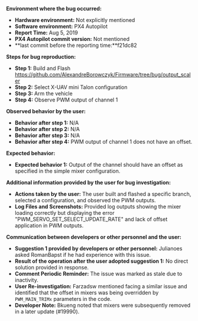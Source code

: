 **Environment where the bug occurred:**

- **Hardware environment:** Not explicitly mentioned
- **Software environment:** PX4 Autopilot
- **Report Time:** Aug 5, 2019
- **PX4 Autopilot commit version:** Not mentioned
- **last commit before the reporting time:**f21dc82

**Steps for bug reproduction:**

- **Step 1:** Build and Flash https://github.com/AlexandreBorowczyk/Firmware/tree/bug/output_scaler
- **Step 2:** Select X-UAV mini Talon configuration
- **Step 3:** Arm the vehicle
- **Step 4:** Observe PWM output of channel 1

**Observed behavior by the user:**

- **Behavior after step 1:** N/A
- **Behavior after step 2:** N/A
- **Behavior after step 3:** N/A
- **Behavior after step 4:** PWM output of channel 1 does not have an offset.

**Expected behavior:**

- **Expected behavior 1:** Output of the channel should have an offset as specified in the simple mixer configuration.

**Additional information provided by the user for bug investigation:**

- **Actions taken by the user:** The user built and flashed a specific branch, selected a configuration, and observed the PWM outputs.
- **Log Files and Screenshots:** Provided log outputs showing the mixer loading correctly but displaying the error "PWM_SERVO_SET_SELECT_UPDATE_RATE" and lack of offset application in PWM outputs.

**Communication between developers or other personnel and the user:**

- **Suggestion 1 provided by developers or other personnel:** Julianoes asked RomanBapst if he had experience with this issue.
- **Result of the operation after the user adopted suggestion 1:** No direct solution provided in response.
- **Comment Periodic Reminder:** The issue was marked as stale due to inactivity.
- **User Re-investigation:** Farzadsw mentioned facing a similar issue and identified that the offset in mixers was being overridden by `PWM_MAIN_TRIMx` parameters in the code.
- **Developer Note:** Bkueng noted that mixers were subsequently removed in a later update (\#19990).
